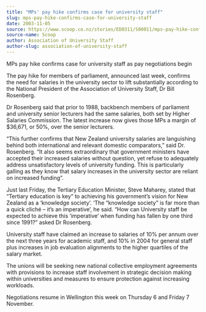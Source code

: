 ```yaml
---
title: "MPs' pay hike confirms case for university staff"
slug: mps-pay-hike-confirms-case-for-university-staff
date: 2003-11-05
source: https://www.scoop.co.nz/stories/ED0311/S00011/mps-pay-hike-confirms-case-for-university-staff.htm
source-name: Scoop
author: Association of University Staff
author-slug: association-of-university-staff
---
```


<p>MPs pay hike confirms case for university staff as pay
negotiations begin</p>

<p>The pay hike for members of parliament,
announced last week, confirms the need for salaries in the
university sector to lift substantially according to the
National President of the Association of University Staff,
Dr Bill Rosenberg.</p>

<p>Dr Rosenberg said that prior to 1988,
backbench members of parliament and university senior
lecturers had the same salaries, both set by Higher Salaries
Commission. The latest increase now gives those MPs a margin
of $36,671, or 50%, over the senior lecturers.</p>

<p>“This
further confirms that New Zealand university salaries are
languishing behind both international and relevant domestic
comparators,” said Dr. Rosenberg. “It also seems
extraordinary that government ministers have accepted their
increased salaries without question, yet refuse to
adequately address unsatisfactory levels of university
funding. This is particularly galling as they know that
salary increases in the university sector are reliant on
increased funding”.<p>

<p>Just last Friday, the Tertiary
Education Minister, Steve Maharey, stated that “Tertiary
education is key” to achieving his government’s vision for
New Zealand as a ‘knowledge society’. ‘The “knowledge
society” is far more than a quick cliché – it’s an
imperative’, he said. “How can University staff be expected
to achieve this ‘imperative’ when funding has fallen by one
third since 1991?” asked Dr Rosenberg.</p>

<p>University staff
have claimed an increase to salaries of 10% per annum over
the next three years for academic staff, and 10% in 2004 for
general staff plus increases in job evaluation alignments to
the higher quartiles of the salary market.</p>

<p>The unions will
be seeking new national collective employment agreements
with provisions to increase staff involvement in strategic
decision making within universities and measures to ensure
protection against increasing workloads.</p>

<p>Negotiations
resume in Wellington this week on Thursday 6 and Friday 7
November.<br><p>